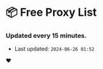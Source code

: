 # :package: Free Proxy List
### Updated every 15 minutes.

- Last updated: `2024-06-26 01:52`

:heart:

